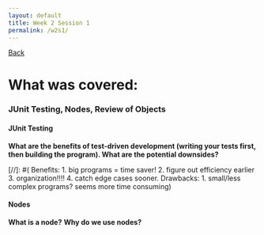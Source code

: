 ```yaml
---
layout: default
title: Week 2 Session 1 
permalink: /w2s1/
---
```


[Back](session-notes.markdown)

# What was covered: 
### JUnit Testing, Nodes, Review of Objects


#### JUnit Testing ####
 **What are the benefits of test-driven development (writing your tests first, then building the program). What are the potential downsides?**

[//]: #( Benefits: 
        1. big programs = time saver!
        2. figure out efficiency earlier
        3. organization!!!!
        4. catch edge cases sooner. 
        Drawbacks: 
        1. small/less complex programs? seems more time consuming)

#### Nodes ####
**What is a node?**
**Why do we use nodes?**